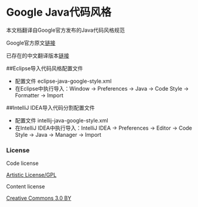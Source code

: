 Google Java代码风格
======================
本文档翻译自Google官方发布的Java代码风格规范

Google官方原文[链接](http://google-styleguide.googlecode.com/svn/trunk/javaguide.html)

已存在的中文翻译版本[链接](http://hawstein.com/posts/google-java-style.html)

##Eclipse导入代码风格配置文件
* 配置文件 eclipse-java-google-style.xml
* 在Eclipse中执行导入：Window -> Preferences -> Java -> Code Style -> Formatter -> Import

##IntelliJ IDEA导入代码分割配置文件
* 配置文件 intellij-java-google-style.xml
* 在IntelliJ IDEA中执行导入：IntelliJ IDEA -> Preferences -> Editor -> Code Style ->  Java -> Manager -> Import



### License

Code license

[Artistic License/GPL](http://dev.perl.org/licenses/)

Content license

[Creative Commons 3.0 BY](http://creativecommons.org/licenses/by/3.0/)
